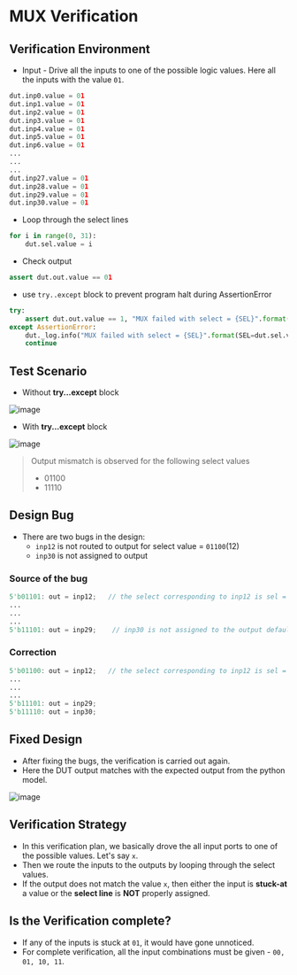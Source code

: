 # MUX Verification

## Verification Environment

- Input - Drive all the inputs to one of the possible logic values. Here all the inputs with the value ```01```.

```python
dut.inp0.value = 01
dut.inp1.value = 01
dut.inp2.value = 01
dut.inp3.value = 01
dut.inp4.value = 01
dut.inp5.value = 01
dut.inp6.value = 01
...
...
...
dut.inp27.value = 01
dut.inp28.value = 01
dut.inp29.value = 01
dut.inp30.value = 01
```

- Loop through the select lines

```python
for i in range(0, 31):
    dut.sel.value = i
```

- Check output

```python
assert dut.out.value == 01
```

- use ```try..except``` block to prevent program halt during AssertionError

```python
try:
    assert dut.out.value == 1, "MUX failed with select = {SEL}".format(SEL=dut.sel.value)
except AssertionError:
    dut._log.info("MUX failed with select = {SEL}".format(SEL=dut.sel.value))
    continue
```

## Test Scenario

- Without **try...except** block
  
![image](https://user-images.githubusercontent.com/66086031/180064990-242d8b32-2bdc-41c5-b43d-174dc762cdb8.png)

- With **try...except** block

![image](https://user-images.githubusercontent.com/66086031/180252261-2d36bf66-1cc6-45c0-8157-d877f01a503b.png)

> Output mismatch is observed for the following select values
>
> - 01100
> - 11110

## Design Bug

- There are two bugs in the design:
  - ```inp12``` is not routed to output for select value = ```01100```(12)
  - ```inp30``` is not assigned to output



### Source of the bug

```verilog
5'b01101: out = inp12;   // the select corresponding to inp12 is sel = 5'b01100
...
...
...
5'b11101: out = inp29;    // inp30 is not assigned to the output defaults to zero
```

### Correction

```verilog
5'b01100: out = inp12;   // the select corresponding to inp12 is sel = 5'b01100
...
...
...
5'b11101: out = inp29;  
5'b11110: out = inp30;
```

## Fixed Design

- After fixing the bugs, the verification is carried out again.
- Here the DUT output matches with the expected output from the python model.

![image](https://user-images.githubusercontent.com/66086031/180254497-96830231-e4cb-4b2e-9a2f-3cbd284753a8.png)

## Verification Strategy

- In this verification plan, we basically drove the all input ports to one of the possible values. Let's say ```x```.
- Then we route the inputs to the outputs by looping through the select values.
- If the output does not match the value ```x```, then either the input is **stuck-at** a value or the **select line** is **NOT** properly assigned.

## Is the Verification complete?

- If any of the inputs is stuck at ```01```, it would have gone unnoticed.
- For complete verification, all the input combinations must be given - ```00, 01, 10, 11```.


